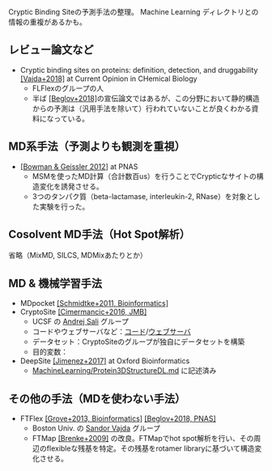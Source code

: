 Cryptic Binding Siteの予測手法の整理。
Machine Learning ディレクトリとの情報の重複があるかも。
<!-- TEMPLATE
* NAME [[AUTHOR YEAR]](ADDRESS) at JOURNAL NAME
  * INSTITUTE NAME の PRINCIPAL INVESTIGATOR グループ
  * コードやウェブサーバなど：存在すればアドレスを記述
  * データセット：
  * 目的変数：
  * 推しポイント（あれば）
-->

## レビュー論文など
* Cryptic binding sites on proteins: definition, detection, and druggability [[Vajda+2018]](https://doi.org/10.1016/j.cbpa.2018.05.003) at Current Opinion in CHemical Biology
  * FLFlexのグループの人
  * 半ば [[Beglov+2018]](http://www.pnas.org/lookup/doi/10.1073/pnas.1711490115)の宣伝論文ではあるが、この分野において静的構造からの予測は（汎用手法を除いて）行われていないことが良くわかる資料になっている。

## MD系手法（予測よりも観測を重視）
* [[Bowman & Geissler 2012]](https://www.pnas.org/content/109/29/11681) at PNAS
  * MSMを使ったMD計算（合計数百us）を行うことでCrypticなサイトの構造変化を誘発させる。
  * 3つのタンパク質（beta-lactamase, interleukin-2, RNase）を対象とした実験を行った。

## Cosolvent MD手法（Hot Spot解析）
省略（MixMD, SILCS, MDMixあたりとか）

## MD & 機械学習手法
  
* MDpocket [[Schmidtke+2011, Bioinformatics]](https://academic.oup.com/bioinformatics/article-lookup/doi/10.1093/bioinformatics/btr550) 
* CryptoSite [[Cimermancic+2016, JMB]](https://www.sciencedirect.com/science/article/pii/S0022283616000851)
  * UCSF の [Andrej Sali](https://salilab.org/) グループ
  * コードやウェブサーバなど：[コード](https://github.com/salilab/cryptosite/)/[ウェブサーバ](https://modbase.compbio.ucsf.edu/cryptosite/)
  * データセット：CryptoSiteのグループが独自にデータセットを構築
  * 目的変数：
* DeepSite [[Jimenez+2017]](https://academic.oup.com/bioinformatics/article/33/19/3036/3859178) at Oxford Bioinformatics
  * [MachineLearning/Protein3DStructureDL.md](https://github.com/keisuke-yanagisawa/knowledge/blob/master/MachineLearning/Protein3DStructureDL.md) に記述済み 

## その他の手法（MDを使わない手法）

* FTFlex [[Grove+2013, Bioinformatics]](https://academic.oup.com/bioinformatics/article/29/9/1218/217688) [[Beglov+2018, PNAS]](http://www.pnas.org/lookup/doi/10.1073/pnas.1711490115)
  * Boston Univ. の [Sandor Vajda](https://structure.bu.edu/) グループ
  * FTMap [[Brenke+2009]](https://academic.oup.com/bioinformatics/article-lookup/doi/10.1093/bioinformatics/btp036) の改良。FTMapでhot spot解析を行い、その周辺のflexibleな残基を特定。その残基をrotamer libraryに基づいて構造変化させる。
